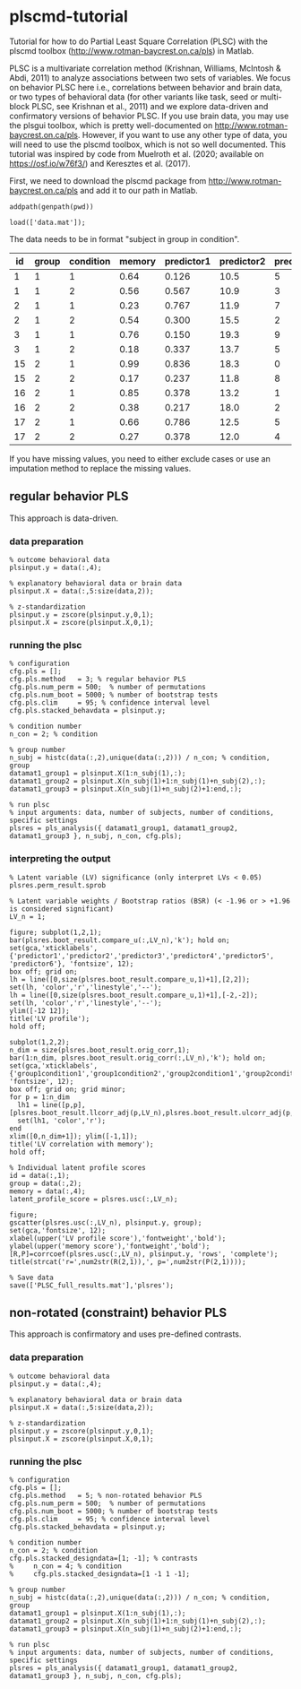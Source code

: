 # plscmd-tutorial
Tutorial for how to do Partial Least Square Correlation (PLSC) with the plscmd toolbox (http://www.rotman-baycrest.on.ca/pls) in Matlab. 

PLSC is a multivariate correlation method (Krishnan, Williams, McIntosh & Abdi, 2011) to analyze associations between two sets of variables. We focus on behavior PLSC here i.e., correlations between behavior and brain data, or two types of behavioral data (for other variants like task, seed or multi-block PLSC, see Krishnan et al., 2011) and we explore data-driven and confirmatory versions of behavior PLSC. If you use brain data, you may use the plsgui toolbox, which is pretty well-documented on http://www.rotman-baycrest.on.ca/pls. However, if you want to use any other type of data, you will need to use the plscmd toolbox, which is not so well documented. This tutorial was inspired by code from Muelroth et al. (2020; available on https://osf.io/w76f3/) and Keresztes et al. (2017).

First, we need to download the plscmd package from http://www.rotman-baycrest.on.ca/pls and add it to our path in Matlab. 

```
addpath(genpath(pwd))

load(['data.mat']);
```

The data needs to be in format "subject in group in condition".

| id | group | condition | memory | predictor1 | predictor2 | predictor3 | predictor4 | predictor5 | predictor6 |
| -- | ----- | --------- | ------ | ---------- | ---------- | ---------- | ---------- | ---------- | ---------- |
| 1  | 1     | 1         | 0.64   | 0.126      | 10.5       | 5          | 0.97       | 105.7      | 77.6       |
| 1  | 1     | 2         | 0.56   | 0.567      | 10.9       | 3          | 0.53       | 202.6      | 89.0       |
| 2  | 1     | 1         | 0.23   | 0.767      | 11.9       | 7          | 0.98       | 254.8      | 93.4       |
| 2  | 1     | 2         | 0.54   | 0.300      | 15.5       | 2          | 0.33       | 155.9      | 55.6       |
| 3  | 1     | 1         | 0.76   | 0.150      | 19.3       | 9          | 0.88       | 148.7      | 72.8       |
| 3  | 1     | 2         | 0.18   | 0.337      | 13.7       | 5          | 0.45       | 122.0      | 43.9       |
| 15 | 2     | 1         | 0.99   | 0.836      | 18.3       | 0          | 0.76       | 200.7      | 59.1       |
| 15 | 2     | 2         | 0.17   | 0.237      | 11.8       | 8          | 0.29       | 227.3      | 51.8       |
| 16 | 2     | 1         | 0.85   | 0.378      | 13.2       | 1          | 0.46       | 176.9      | 69.4       |
| 16 | 2     | 2         | 0.38   | 0.217      | 18.0       | 2          | 0.83       | 134.0      | 41.8       |
| 17 | 2     | 1         | 0.66   | 0.786      | 12.5       | 5          | 0.26       | 127.8      | 49.0       |
| 17 | 2     | 2         | 0.27   | 0.378      | 12.0       | 4          | 0.96       | 245.3      | 78.1       |

If you have missing values, you need to either exclude cases or use an imputation method to replace the missing values. 

## regular behavior PLS
This approach is data-driven. 

### data preparation
```
% outcome behavioral data
plsinput.y = data(:,4);

% explanatory behavioral data or brain data 
plsinput.X = data(:,5:size(data,2));
    
% z-standardization
plsinput.y = zscore(plsinput.y,0,1);
plsinput.X = zscore(plsinput.X,0,1);
```

### running the plsc 
```
% configuration
cfg.pls = [];
cfg.pls.method   = 3; % regular behavior PLS
cfg.pls.num_perm = 500;  % number of permutations
cfg.pls.num_boot = 5000; % number of bootstrap tests
cfg.pls.clim     = 95; % confidence interval level
cfg.pls.stacked_behavdata = plsinput.y;
    
% condition number  
n_con = 2; % condition
    
% group number
n_subj = histc(data(:,2),unique(data(:,2))) / n_con; % condition, group 
datamat1_group1 = plsinput.X(1:n_subj(1),:);
datamat1_group2 = plsinput.X(n_subj(1)+1:n_subj(1)+n_subj(2),:);
datamat1_group3 = plsinput.X(n_subj(1)+n_subj(2)+1:end,:);
    
% run plsc 
% input arguments: data, number of subjects, number of conditions, specific settings
plsres = pls_analysis({ datamat1_group1, datamat1_group2, datamat1_group3 }, n_subj, n_con, cfg.pls);
```

### interpreting the output 
```
% Latent variable (LV) significance (only interpret LVs < 0.05)
plsres.perm_result.sprob

% Latent variable weights / Bootstrap ratios (BSR) (< -1.96 or > +1.96 is considered significant)
LV_n = 1;

figure; subplot(1,2,1);
bar(plsres.boot_result.compare_u(:,LV_n),'k'); hold on;
set(gca,'xticklabels',{'predictor1','predictor2','predictor3','predictor4','predictor5', 'predictor6'}, 'fontsize', 12);
box off; grid on;
lh = line([0,size(plsres.boot_result.compare_u,1)+1],[2,2]);
set(lh, 'color','r','linestyle','--');
lh = line([0,size(plsres.boot_result.compare_u,1)+1],[-2,-2]);
set(lh, 'color','r','linestyle','--');
ylim([-12 12]);
title('LV profile');
hold off;
        
subplot(1,2,2);
n_dim = size(plsres.boot_result.orig_corr,1); 
bar(1:n_dim, plsres.boot_result.orig_corr(:,LV_n),'k'); hold on; 
set(gca,'xticklabels',{'group1condition1','group1condition2','group2condition1','group2condition2'}, 'fontsize', 12);
box off; grid on; grid minor;
for p = 1:n_dim
  lh1 = line([p,p],[plsres.boot_result.llcorr_adj(p,LV_n),plsres.boot_result.ulcorr_adj(p,LV_n)]); 
  set(lh1, 'color','r');
end
xlim([0,n_dim+1]); ylim([-1,1]);
title('LV correlation with memory');
hold off; 

% Individual latent profile scores
id = data(:,1);
group = data(:,2);
memory = data(:,4);
latent_profile_score = plsres.usc(:,LV_n);

figure;
gscatter(plsres.usc(:,LV_n), plsinput.y, group);
set(gca,'fontsize', 12);
xlabel(upper('LV profile score'),'fontweight','bold');
ylabel(upper('memory score'),'fontweight','bold');
[R,P]=corrcoef(plsres.usc(:,LV_n), plsinput.y, 'rows', 'complete');
title(strcat('r=',num2str(R(2,1)),', p=',num2str(P(2,1))));   

% Save data
save(['PLSC_full_results.mat'],'plsres');
```

## non-rotated (constraint) behavior PLS
This approach is confirmatory and uses pre-defined contrasts. 

### data preparation
```
% outcome behavioral data
plsinput.y = data(:,4);

% explanatory behavioral data or brain data 
plsinput.X = data(:,5:size(data,2));
    
% z-standardization
plsinput.y = zscore(plsinput.y,0,1);
plsinput.X = zscore(plsinput.X,0,1);
```

### running the plsc 
```
% configuration
cfg.pls = [];
cfg.pls.method   = 5; % non-rotated behavior PLS
cfg.pls.num_perm = 500;  % number of permutations
cfg.pls.num_boot = 5000; % number of bootstrap tests
cfg.pls.clim     = 95; % confidence interval level
cfg.pls.stacked_behavdata = plsinput.y;
    
% condition number  
n_con = 2; % condition
cfg.pls.stacked_designdata=[1; -1]; % contrasts 
%     n_con = 4; % condition
%     cfg.pls.stacked_designdata=[1 -1 1 -1]; 
    
% group number
n_subj = histc(data(:,2),unique(data(:,2))) / n_con; % condition, group
datamat1_group1 = plsinput.X(1:n_subj(1),:);
datamat1_group2 = plsinput.X(n_subj(1)+1:n_subj(1)+n_subj(2),:);
datamat1_group3 = plsinput.X(n_subj(1)+n_subj(2)+1:end,:);
    
% run plsc 
% input arguments: data, number of subjects, number of conditions, specific settings
plsres = pls_analysis({ datamat1_group1, datamat1_group2, datamat1_group3 }, n_subj, n_con, cfg.pls);
```
